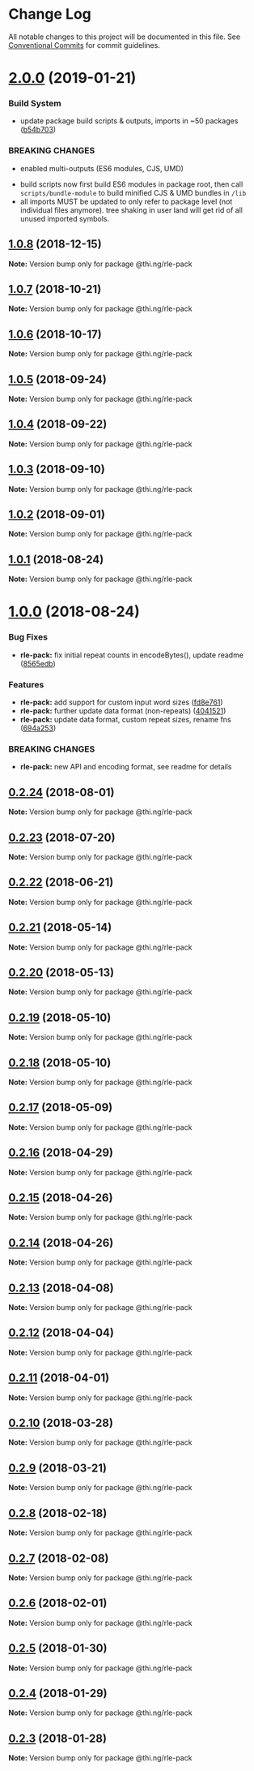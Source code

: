 # Change Log

All notable changes to this project will be documented in this file.
See [Conventional Commits](https://conventionalcommits.org) for commit guidelines.

# [2.0.0](https://github.com/thi-ng/umbrella/compare/@thi.ng/rle-pack@1.0.8...@thi.ng/rle-pack@2.0.0) (2019-01-21)


### Build System

* update package build scripts & outputs, imports in ~50 packages ([b54b703](https://github.com/thi-ng/umbrella/commit/b54b703))


### BREAKING CHANGES

* enabled multi-outputs (ES6 modules, CJS, UMD)

- build scripts now first build ES6 modules in package root, then call
  `scripts/bundle-module` to build minified CJS & UMD bundles in `/lib`
- all imports MUST be updated to only refer to package level
  (not individual files anymore). tree shaking in user land will get rid of
  all unused imported symbols.





## [1.0.8](https://github.com/thi-ng/umbrella/compare/@thi.ng/rle-pack@1.0.7...@thi.ng/rle-pack@1.0.8) (2018-12-15)

**Note:** Version bump only for package @thi.ng/rle-pack





## [1.0.7](https://github.com/thi-ng/umbrella/compare/@thi.ng/rle-pack@1.0.6...@thi.ng/rle-pack@1.0.7) (2018-10-21)

**Note:** Version bump only for package @thi.ng/rle-pack





## [1.0.6](https://github.com/thi-ng/umbrella/compare/@thi.ng/rle-pack@1.0.5...@thi.ng/rle-pack@1.0.6) (2018-10-17)

**Note:** Version bump only for package @thi.ng/rle-pack





<a name="1.0.5"></a>
## [1.0.5](https://github.com/thi-ng/umbrella/compare/@thi.ng/rle-pack@1.0.4...@thi.ng/rle-pack@1.0.5) (2018-09-24)

**Note:** Version bump only for package @thi.ng/rle-pack





<a name="1.0.4"></a>
## [1.0.4](https://github.com/thi-ng/umbrella/compare/@thi.ng/rle-pack@1.0.3...@thi.ng/rle-pack@1.0.4) (2018-09-22)

**Note:** Version bump only for package @thi.ng/rle-pack





<a name="1.0.3"></a>
## [1.0.3](https://github.com/thi-ng/umbrella/compare/@thi.ng/rle-pack@1.0.2...@thi.ng/rle-pack@1.0.3) (2018-09-10)

**Note:** Version bump only for package @thi.ng/rle-pack





<a name="1.0.2"></a>
## [1.0.2](https://github.com/thi-ng/umbrella/compare/@thi.ng/rle-pack@1.0.1...@thi.ng/rle-pack@1.0.2) (2018-09-01)




**Note:** Version bump only for package @thi.ng/rle-pack

<a name="1.0.1"></a>
## [1.0.1](https://github.com/thi-ng/umbrella/compare/@thi.ng/rle-pack@1.0.0...@thi.ng/rle-pack@1.0.1) (2018-08-24)




**Note:** Version bump only for package @thi.ng/rle-pack

<a name="1.0.0"></a>
# [1.0.0](https://github.com/thi-ng/umbrella/compare/@thi.ng/rle-pack@0.2.24...@thi.ng/rle-pack@1.0.0) (2018-08-24)


### Bug Fixes

* **rle-pack:** fix initial repeat counts in encodeBytes(), update readme ([8565edb](https://github.com/thi-ng/umbrella/commit/8565edb))


### Features

* **rle-pack:** add support for custom input word sizes ([fd8e761](https://github.com/thi-ng/umbrella/commit/fd8e761))
* **rle-pack:** further update data format (non-repeats) ([4041521](https://github.com/thi-ng/umbrella/commit/4041521))
* **rle-pack:** update data format, custom repeat sizes, rename fns ([694a253](https://github.com/thi-ng/umbrella/commit/694a253))


### BREAKING CHANGES

* **rle-pack:** new API and encoding format, see readme
for details




<a name="0.2.24"></a>
## [0.2.24](https://github.com/thi-ng/umbrella/compare/@thi.ng/rle-pack@0.2.23...@thi.ng/rle-pack@0.2.24) (2018-08-01)




**Note:** Version bump only for package @thi.ng/rle-pack

<a name="0.2.23"></a>
## [0.2.23](https://github.com/thi-ng/umbrella/compare/@thi.ng/rle-pack@0.2.22...@thi.ng/rle-pack@0.2.23) (2018-07-20)




**Note:** Version bump only for package @thi.ng/rle-pack

<a name="0.2.22"></a>
## [0.2.22](https://github.com/thi-ng/umbrella/compare/@thi.ng/rle-pack@0.2.21...@thi.ng/rle-pack@0.2.22) (2018-06-21)




**Note:** Version bump only for package @thi.ng/rle-pack

<a name="0.2.21"></a>
## [0.2.21](https://github.com/thi-ng/umbrella/compare/@thi.ng/rle-pack@0.2.20...@thi.ng/rle-pack@0.2.21) (2018-05-14)




**Note:** Version bump only for package @thi.ng/rle-pack

<a name="0.2.20"></a>
## [0.2.20](https://github.com/thi-ng/umbrella/compare/@thi.ng/rle-pack@0.2.19...@thi.ng/rle-pack@0.2.20) (2018-05-13)




**Note:** Version bump only for package @thi.ng/rle-pack

<a name="0.2.19"></a>
## [0.2.19](https://github.com/thi-ng/umbrella/compare/@thi.ng/rle-pack@0.2.18...@thi.ng/rle-pack@0.2.19) (2018-05-10)




**Note:** Version bump only for package @thi.ng/rle-pack

<a name="0.2.18"></a>
## [0.2.18](https://github.com/thi-ng/umbrella/compare/@thi.ng/rle-pack@0.2.17...@thi.ng/rle-pack@0.2.18) (2018-05-10)




**Note:** Version bump only for package @thi.ng/rle-pack

<a name="0.2.17"></a>
## [0.2.17](https://github.com/thi-ng/umbrella/compare/@thi.ng/rle-pack@0.2.16...@thi.ng/rle-pack@0.2.17) (2018-05-09)




**Note:** Version bump only for package @thi.ng/rle-pack

<a name="0.2.16"></a>
## [0.2.16](https://github.com/thi-ng/umbrella/compare/@thi.ng/rle-pack@0.2.15...@thi.ng/rle-pack@0.2.16) (2018-04-29)




**Note:** Version bump only for package @thi.ng/rle-pack

<a name="0.2.15"></a>
## [0.2.15](https://github.com/thi-ng/umbrella/compare/@thi.ng/rle-pack@0.2.14...@thi.ng/rle-pack@0.2.15) (2018-04-26)




**Note:** Version bump only for package @thi.ng/rle-pack

<a name="0.2.14"></a>
## [0.2.14](https://github.com/thi-ng/umbrella/compare/@thi.ng/rle-pack@0.2.13...@thi.ng/rle-pack@0.2.14) (2018-04-26)




**Note:** Version bump only for package @thi.ng/rle-pack

<a name="0.2.13"></a>
## [0.2.13](https://github.com/thi-ng/umbrella/compare/@thi.ng/rle-pack@0.2.12...@thi.ng/rle-pack@0.2.13) (2018-04-08)




**Note:** Version bump only for package @thi.ng/rle-pack

<a name="0.2.12"></a>
## [0.2.12](https://github.com/thi-ng/umbrella/compare/@thi.ng/rle-pack@0.2.11...@thi.ng/rle-pack@0.2.12) (2018-04-04)




**Note:** Version bump only for package @thi.ng/rle-pack

<a name="0.2.11"></a>
## [0.2.11](https://github.com/thi-ng/umbrella/compare/@thi.ng/rle-pack@0.2.10...@thi.ng/rle-pack@0.2.11) (2018-04-01)




**Note:** Version bump only for package @thi.ng/rle-pack

<a name="0.2.10"></a>
## [0.2.10](https://github.com/thi-ng/umbrella/compare/@thi.ng/rle-pack@0.2.9...@thi.ng/rle-pack@0.2.10) (2018-03-28)




**Note:** Version bump only for package @thi.ng/rle-pack

<a name="0.2.9"></a>
## [0.2.9](https://github.com/thi-ng/umbrella/compare/@thi.ng/rle-pack@0.2.8...@thi.ng/rle-pack@0.2.9) (2018-03-21)




**Note:** Version bump only for package @thi.ng/rle-pack

<a name="0.2.8"></a>
## [0.2.8](https://github.com/thi-ng/umbrella/compare/@thi.ng/rle-pack@0.2.7...@thi.ng/rle-pack@0.2.8) (2018-02-18)




**Note:** Version bump only for package @thi.ng/rle-pack

<a name="0.2.7"></a>
## [0.2.7](https://github.com/thi-ng/umbrella/compare/@thi.ng/rle-pack@0.2.6...@thi.ng/rle-pack@0.2.7) (2018-02-08)




**Note:** Version bump only for package @thi.ng/rle-pack

<a name="0.2.6"></a>
## [0.2.6](https://github.com/thi-ng/umbrella/compare/@thi.ng/rle-pack@0.2.5...@thi.ng/rle-pack@0.2.6) (2018-02-01)




**Note:** Version bump only for package @thi.ng/rle-pack

<a name="0.2.5"></a>
## [0.2.5](https://github.com/thi-ng/umbrella/compare/@thi.ng/rle-pack@0.2.4...@thi.ng/rle-pack@0.2.5) (2018-01-30)




**Note:** Version bump only for package @thi.ng/rle-pack

<a name="0.2.4"></a>
## [0.2.4](https://github.com/thi-ng/umbrella/compare/@thi.ng/rle-pack@0.2.3...@thi.ng/rle-pack@0.2.4) (2018-01-29)




**Note:** Version bump only for package @thi.ng/rle-pack

<a name="0.2.3"></a>
## [0.2.3](https://github.com/thi-ng/umbrella/compare/@thi.ng/rle-pack@0.2.2...@thi.ng/rle-pack@0.2.3) (2018-01-28)




**Note:** Version bump only for package @thi.ng/rle-pack
